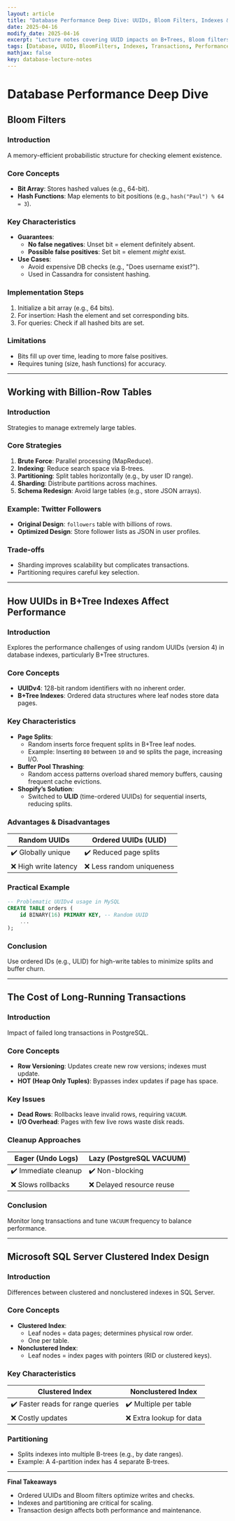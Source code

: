 ```yaml
---
layout: article
title: "Database Performance Deep Dive: UUIDs, Bloom Filters, Indexes & Scaling"
date: 2025-04-16
modify_date: 2025-04-16
excerpt: "Lecture notes covering UUID impacts on B+Trees, Bloom filters, SQL Server index design, billion-row table strategies, and transaction costs."
tags: [Database, UUID, BloomFilters, Indexes, Transactions, Performance, LectureNotes]
mathjax: false
key: database-lecture-notes
---
```


# Database Performance Deep Dive

## Bloom Filters

### Introduction
A memory-efficient probabilistic structure for checking element existence.

### Core Concepts
- **Bit Array**: Stores hashed values (e.g., 64-bit).
- **Hash Functions**: Map elements to bit positions (e.g., `hash("Paul") % 64 = 3`).

### Key Characteristics
- **Guarantees**:
  - **No false negatives**: Unset bit = element definitely absent.
  - **Possible false positives**: Set bit = element *might* exist.
- **Use Cases**:
  - Avoid expensive DB checks (e.g., "Does username exist?").
  - Used in Cassandra for consistent hashing.

### Implementation Steps
1. Initialize a bit array (e.g., 64 bits).
2. For insertion: Hash the element and set corresponding bits.
3. For queries: Check if all hashed bits are set.

### Limitations
- Bits fill up over time, leading to more false positives.
- Requires tuning (size, hash functions) for accuracy.

---

## Working with Billion-Row Tables

### Introduction
Strategies to manage extremely large tables.

### Core Strategies
1. **Brute Force**: Parallel processing (MapReduce).
2. **Indexing**: Reduce search space via B-trees.
3. **Partitioning**: Split tables horizontally (e.g., by user ID range).
4. **Sharding**: Distribute partitions across machines.
5. **Schema Redesign**: Avoid large tables (e.g., store JSON arrays).

### Example: Twitter Followers
- **Original Design**: `followers` table with billions of rows.
- **Optimized Design**: Store follower lists as JSON in user profiles.

### Trade-offs
- Sharding improves scalability but complicates transactions.
- Partitioning requires careful key selection.

---

## How UUIDs in B+Tree Indexes Affect Performance

### Introduction
Explores the performance challenges of using random UUIDs (version 4) in database indexes, particularly B+Tree structures.

### Core Concepts
- **UUIDv4**: 128-bit random identifiers with no inherent order.
- **B+Tree Indexes**: Ordered data structures where leaf nodes store data pages.

### Key Characteristics
- **Page Splits**:
  - Random inserts force frequent splits in B+Tree leaf nodes.
  - Example: Inserting `80` between `10` and `90` splits the page, increasing I/O.
- **Buffer Pool Thrashing**:
  - Random access patterns overload shared memory buffers, causing frequent cache evictions.
- **Shopify’s Solution**:
  - Switched to **ULID** (time-ordered UUIDs) for sequential inserts, reducing splits.

### Advantages & Disadvantages

| **Random UUIDs** | **Ordered UUIDs (ULID)** |
|------------------|--------------------------|
| ✔️ Globally unique | ✔️ Reduced page splits |
| ❌ High write latency | ❌ Less random uniqueness |

### Practical Example
```sql
-- Problematic UUIDv4 usage in MySQL
CREATE TABLE orders (
    id BINARY(16) PRIMARY KEY, -- Random UUID
    ...
);
```

### Conclusion
Use ordered IDs (e.g., ULID) for high-write tables to minimize splits and buffer churn.

---

## The Cost of Long-Running Transactions

### Introduction
Impact of failed long transactions in PostgreSQL.

### Core Concepts
- **Row Versioning**: Updates create new row versions; indexes must update.
- **HOT (Heap Only Tuples)**: Bypasses index updates if page has space.

### Key Issues
- **Dead Rows**: Rollbacks leave invalid rows, requiring `VACUUM`.
- **I/O Overhead**: Pages with few live rows waste disk reads.

### Cleanup Approaches

| **Eager (Undo Logs)** | **Lazy (PostgreSQL VACUUM)** |
|------------------------|------------------------------|
| ✔️ Immediate cleanup | ✔️ Non-blocking |
| ❌ Slows rollbacks | ❌ Delayed resource reuse |

### Conclusion
Monitor long transactions and tune `VACUUM` frequency to balance performance.

---

## Microsoft SQL Server Clustered Index Design

### Introduction
Differences between clustered and nonclustered indexes in SQL Server.

### Core Concepts
- **Clustered Index**:
  - Leaf nodes = data pages; determines physical row order.
  - One per table.
- **Nonclustered Index**:
  - Leaf nodes = index pages with pointers (RID or clustered keys).

### Key Characteristics

| **Clustered Index** | **Nonclustered Index** |
|----------------------|------------------------|
| ✔️ Faster reads for range queries | ✔️ Multiple per table |
| ❌ Costly updates | ❌ Extra lookup for data |

### Partitioning
- Splits indexes into multiple B-trees (e.g., by date ranges).
- Example: A 4-partition index has 4 separate B-trees.

---

**Final Takeaways**  
- Ordered UUIDs and Bloom filters optimize writes and checks.  
- Indexes and partitioning are critical for scaling.  
- Transaction design affects both performance and maintenance.  

